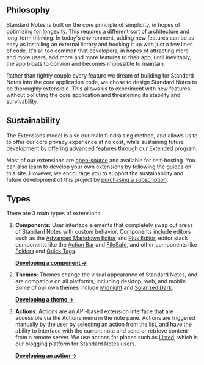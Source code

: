 ## Philosophy

Standard Notes is built on the core principle of simplicity, in hopes of optimizing for longevity. This requires a different sort of architecture and long-term thinking. In today's environment, adding new features can be as easy as installing an external library and hooking it up with just a few lines of code. It's all too common that developers, in hopes of attracting more and more users, add more and more features to their app, until inevitably, the app bloats to oblivion and becomes impossible to maintain.

Rather than tightly couple every feature we dream of building for Standard Notes into the core application code, we chose to design Standard Notes to be thoroughly extensible. This allows us to experiment with new features without polluting the core application and threatening its stability and survivability.

## Sustainability

The Extensions model is also our main fundraising method, and allows us to to offer our core privacy experience at no cost, while sustaining future development by offering advanced features through our [Extended](https://standardnotes.org/extended) program.

Most of our extensions are [open-source](https://github.com/sn-extensions) and available for self-hosting. You can also learn to develop your own extensions by following the guides on this site. However, we encourage you to support the sustainability and future development of this project by [purchasing a subscription](https://standardnotes.org/extensions).

## Types

There are 3 main types of extensions:

1. **Components**: User interface elements that completely swap out areas of Standard Notes with custom behavior. Components include editors such as the [Advanced Markdown Editor](https://standardnotes.org/extensions/advanced-markdown) and [Plus Editor](https://standardnotes.org/extensions/plus-editor), editor stack components like the [Action Bar](https://standardnotes.org/extensions/action-bar) and [FileSafe](https://standardnotes.org/extensions/filesafe), and other components like [Folders](https://standardnotes.org/extensions/folders) and [Quick Tags](https://standardnotes.org/extensions/quick-tags).

    **[Developing a component →](/extensions/building-an-extension)**

2. **Themes**: Themes change the visual appearance of Standard Notes, and are compatible on all platforms, including desktop, web, and mobile. Some of our own themes include [Midnight](https://standardnotes.org/extensions/midnight) and [Solarized Dark](https://standardnotes.org/extensions/solarized-dark).

    **[Developing a theme →](/extensions/themes)**

3. **Actions**: Actions are an API-based extension interface that are accessible via the Actions menu in the note pane. Actions are triggered manually by the user by selecting an action from the list, and have the ability to interface with the current note and send or retrieve content from a remote server. We use actions for places such as [Listed](https://listed.standardnotes.org), which is our blogging platform for Standard Notes users.

    **[Developing an action →](/extensions/actions)**
